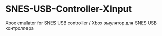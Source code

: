 # SNES-USB-Controller-XInput
Xbox emulator for SNES USB controller / Xbox эмулятор для SNES USB контроллера
